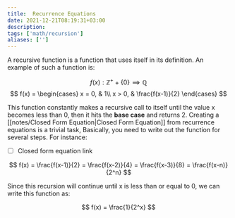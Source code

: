 ```yaml
---
title:  Recurrence Equations
date: 2021-12-21T08:19:31+03:00
description: 
tags: ['math/recursion']
aliases: ['']
---
```

A recursive function is a function that uses itself in its definition. An example of such a function is:

$$
f(x) : \mathbb{Z^+} + \{0\} \implies \mathbb{Q}
$$
$$
f(x) = \begin{cases}
x = 0, & 1\\
x > 0, & \frac{f(x-1)}{2}
\end{cases}
$$

This function constantly makes a recursive call to itself until the value x becomes less than 0, then it hits the **base case** and returns 2. Creating a [[notes/Closed Form Equation|Closed Form Equation]] from recurrence equations is a trivial task, Basically, you need to write out the function for several steps. For instance:
- [ ] Closed form equation link

$$
f(x) = \frac{f(x-1)}{2}
= \frac{f(x-2)}{4}
= \frac{f(x-3)}{8}
= \frac{f(x-n)}{2^n}
$$

Since this recursion will continue until x is less than or equal to 0, we can write this function as:

$$
f(x) = \frac{1}{2^x}
$$
